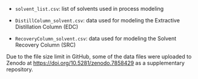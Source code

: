 
* `solvent_list.csv`: list of solvents used in process modeling

* `DistillColumn_solvent.csv`: data used for modeling the Extractive Distillation Column (EDC)

* `RecoveryColumn_solvent.csv`: data used for modeling the Solvent Recovery Column (SRC)

Due to the file size limit in GitHub, some of the data files were uploaded to Zenodo at https://doi.org/10.5281/zenodo.7858429 as a supplementary repository.

